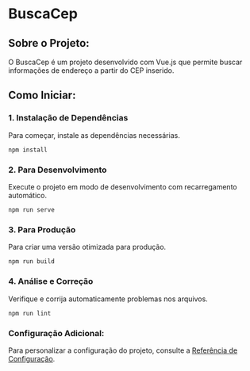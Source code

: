 # BuscaCep

## Sobre o Projeto:
O BuscaCep é um projeto desenvolvido com Vue.js que permite buscar informações de endereço a partir do CEP inserido.

## Como Iniciar:
### 1. Instalação de Dependências
Para começar, instale as dependências necessárias.

```
npm install
```

### 2. Para Desenvolvimento
Execute o projeto em modo de desenvolvimento com recarregamento automático.

```
npm run serve
```

### 3. Para Produção
Para criar uma versão otimizada para produção.

```
npm run build
```

### 4. Análise e Correção
Verifique e corrija automaticamente problemas nos arquivos.

```
npm run lint
```

### Configuração Adicional:
Para personalizar a configuração do projeto, consulte a [Referência de Configuração](https://cli.vuejs.org/config/).
